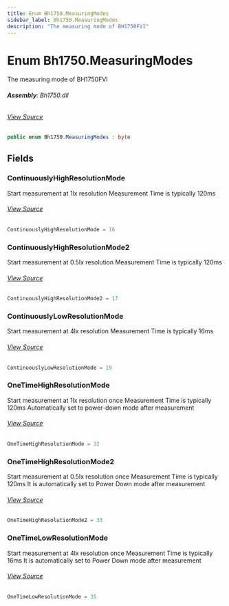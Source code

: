 ```yaml
---
title: Enum Bh1750.MeasuringModes
sidebar_label: Bh1750.MeasuringModes
description: "The measuring mode of BH1750FVI"
---
```

# Enum Bh1750.MeasuringModes
The measuring mode of BH1750FVI

###### **Assembly**: Bh1750.dll
###### [View Source](https://github.com/WildernessLabs/Meadow.Foundation.git/blob/develop/Source/Meadow.Foundation.Peripherals/Sensors.Light.Bh1750/Driver/Bh1750.MeasuringModes.cs#L8)
```csharp title="Declaration"
public enum Bh1750.MeasuringModes : byte
```
## Fields
### ContinuouslyHighResolutionMode
Start measurement at 1lx resolution
Measurement Time is typically 120ms
###### [View Source](https://github.com/WildernessLabs/Meadow.Foundation.git/blob/develop/Source/Meadow.Foundation.Peripherals/Sensors.Light.Bh1750/Driver/Bh1750.MeasuringModes.cs#L15)
```csharp title="Declaration"
ContinuouslyHighResolutionMode = 16
```
### ContinuouslyHighResolutionMode2
Start measurement at 0.5lx resolution
Measurement Time is typically 120ms
###### [View Source](https://github.com/WildernessLabs/Meadow.Foundation.git/blob/develop/Source/Meadow.Foundation.Peripherals/Sensors.Light.Bh1750/Driver/Bh1750.MeasuringModes.cs#L21)
```csharp title="Declaration"
ContinuouslyHighResolutionMode2 = 17
```
### ContinuouslyLowResolutionMode
Start measurement at 4lx resolution
Measurement Time is typically 16ms
###### [View Source](https://github.com/WildernessLabs/Meadow.Foundation.git/blob/develop/Source/Meadow.Foundation.Peripherals/Sensors.Light.Bh1750/Driver/Bh1750.MeasuringModes.cs#L27)
```csharp title="Declaration"
ContinuouslyLowResolutionMode = 19
```
### OneTimeHighResolutionMode
Start measurement at 1lx resolution once
Measurement Time is typically 120ms
Automatically set to power-down mode after measurement
###### [View Source](https://github.com/WildernessLabs/Meadow.Foundation.git/blob/develop/Source/Meadow.Foundation.Peripherals/Sensors.Light.Bh1750/Driver/Bh1750.MeasuringModes.cs#L34)
```csharp title="Declaration"
OneTimeHighResolutionMode = 32
```
### OneTimeHighResolutionMode2
Start measurement at 0.5lx resolution once
Measurement Time is typically 120ms
It is automatically set to Power Down mode after measurement
###### [View Source](https://github.com/WildernessLabs/Meadow.Foundation.git/blob/develop/Source/Meadow.Foundation.Peripherals/Sensors.Light.Bh1750/Driver/Bh1750.MeasuringModes.cs#L41)
```csharp title="Declaration"
OneTimeHighResolutionMode2 = 33
```
### OneTimeLowResolutionMode
Start measurement at 4lx resolution once
Measurement Time is typically 16ms
It is automatically set to Power Down mode after measurement
###### [View Source](https://github.com/WildernessLabs/Meadow.Foundation.git/blob/develop/Source/Meadow.Foundation.Peripherals/Sensors.Light.Bh1750/Driver/Bh1750.MeasuringModes.cs#L48)
```csharp title="Declaration"
OneTimeLowResolutionMode = 35
```
